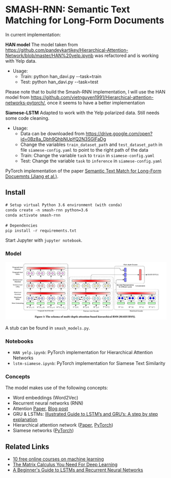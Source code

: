 # SMASH-RNN: Semantic Text Matching for Long-Form Documents

In current implementation:

**HAN model**
The model taken from https://github.com/pandeykartikey/Hierarchical-Attention-Network/blob/master/HAN%20yelp.ipynb was refactored and is working with Yelp data.

- Usage:
  - Train: python han_davi.py --task=train
  - Test: python han_davi.py --task=test
 
Please note that to build the Smash-RNN implementation, I will use the HAN model from https://github.com/vietnguyen1991/Hierarchical-attention-networks-pytorch/, once it seems to have a better implementation

**Siamese-LSTM**
Adapted to work with the Yelp polarized data. Still needs some code cleaning.

- Usage:
  - Data can be downloaded from https://drive.google.com/open?id=0Bz8a_Dbh9QhbNUpYQ2N3SGlFaDg
  - Change the variables ```train_dataset_path``` and ```test_dataset_path``` in file ```siamese-config.yaml``` to point to the right path of the data
  - Train: Change the variable ```task``` to ```train``` in ```siamese-config.yaml```
  - Test: Change the variable ```task``` to ```inference``` in ```siamese-config.yaml```


PyTorch implementation of the paper [Semantic Text Match for Long-Form Docuemnts (Jiang et al.)](https://pub-tools-public-publication-data.storage.googleapis.com/pdf/99357ca2ef0d89250e8d0aea47607fc4c556aa09.pdf).

## Install

```
# Setup virtual Python 3.6 environment (with conda)
conda create -n smash-rnn python=3.6
conda activate smash-rnn

# Dependencies
pip install -r requirements.txt
```

Start Jupyter with `jupyter notebook`.

### Model

![Model architecure)](smash-rnn_architecture.png)

A stub can be found in `smash_models.py`.

### Notebooks

- `HAN yelp.ipynb`: PyTorch implementation for Hierarchical Attention Networks
- `lstm-siamese.ipynb`: PyTorch implementation for Siamese Text Similarity

### Concepts

The model makes use of the following concepts:

- Word embeddings (Word2Vec)
- Recurrent neural networks (RNN)
- Attention [Paper](https://papers.nips.cc/paper/7181-attention-is-all-you-need.pdf), [Blog post](https://mlexplained.com/2017/12/29/attention-is-all-you-need-explained/)
- GRU & LSTMs: [Illustrated Guide to LSTM’s and GRU’s: A step by step explanation](https://towardsdatascience.com/illustrated-guide-to-lstms-and-gru-s-a-step-by-step-explanation-44e9eb85bf21)
- Hierarchical attention network ([Paper](https://www.aclweb.org/anthology/N16-1174), [PyTorch](https://github.com/vietnguyen91/Hierarchical-attention-networks-pytorch/blob/master/src/hierarchical_att_model.py))
- Siamese networks ([PyTorch](https://github.com/MarvinLSJ/LSTM-siamese/))

## Related Links

- [10 free online courses on machine learning](https://twitter.com/chipro/status/1157772112876060672)
- [The Matrix Calculus You Need For Deep Learning](https://explained.ai/matrix-calculus/index.html)
- [A Beginner's Guide to LSTMs and Recurrent Neural Networks](https://skymind.ai/wiki/lstm)
